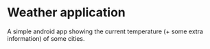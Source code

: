 # Weather application

A simple android app showing the current temperature (+ some extra information) of some cities.
